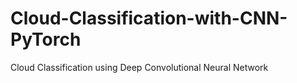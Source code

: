 # Cloud-Classification-with-CNN-PyTorch
Cloud Classification using Deep Convolutional Neural Network
